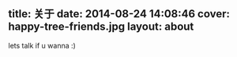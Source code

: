 title: 关于
date: 2014-08-24 14:08:46
cover: happy-tree-friends.jpg
layout: about
---

lets talk if u wanna :)

